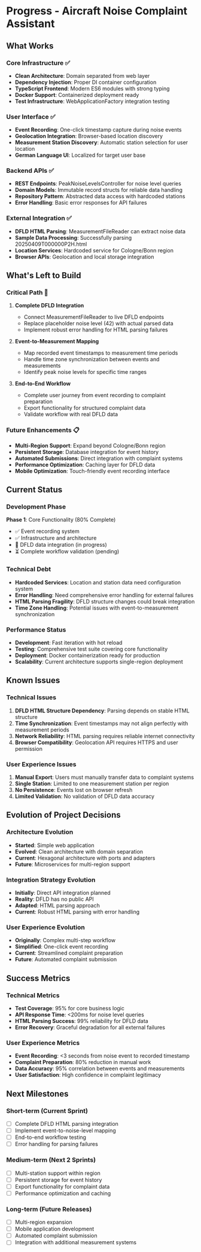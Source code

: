 # Progress - Aircraft Noise Complaint Assistant

## What Works

### Core Infrastructure ✅
- **Clean Architecture**: Domain separated from web layer
- **Dependency Injection**: Proper DI container configuration
- **TypeScript Frontend**: Modern ES6 modules with strong typing
- **Docker Support**: Containerized deployment ready
- **Test Infrastructure**: WebApplicationFactory integration testing

### User Interface ✅
- **Event Recording**: One-click timestamp capture during noise events
- **Geolocation Integration**: Browser-based location discovery
- **Measurement Station Discovery**: Automatic station selection for user location
- **German Language UI**: Localized for target user base

### Backend APIs ✅
- **REST Endpoints**: PeakNoiseLevelsController for noise level queries
- **Domain Models**: Immutable record structs for reliable data handling
- **Repository Pattern**: Abstracted data access with hardcoded stations
- **Error Handling**: Basic error responses for API failures

### External Integration ✅
- **DFLD HTML Parsing**: MeasurementFileReader can extract noise data
- **Sample Data Processing**: Successfully parsing 20250409T000000P2H.html
- **Location Services**: Hardcoded service for Cologne/Bonn region
- **Browser APIs**: Geolocation and local storage integration

## What's Left to Build

### Critical Path 🔄
1. **Complete DFLD Integration**
   - Connect MeasurementFileReader to live DFLD endpoints
   - Replace placeholder noise level (42) with actual parsed data
   - Implement robust error handling for HTML parsing failures

2. **Event-to-Measurement Mapping**
   - Map recorded event timestamps to measurement time periods
   - Handle time zone synchronization between events and measurements
   - Identify peak noise levels for specific time ranges

3. **End-to-End Workflow**
   - Complete user journey from event recording to complaint preparation
   - Export functionality for structured complaint data
   - Validate workflow with real DFLD data

### Future Enhancements 📋
- **Multi-Region Support**: Expand beyond Cologne/Bonn region
- **Persistent Storage**: Database integration for event history
- **Automated Submissions**: Direct integration with complaint systems
- **Performance Optimization**: Caching layer for DFLD data
- **Mobile Optimization**: Touch-friendly event recording interface

## Current Status

### Development Phase
**Phase 1**: Core Functionality (80% Complete)
- ✅ Event recording system
- ✅ Infrastructure and architecture
- 🔄 DFLD data integration (in progress)
- ⏳ Complete workflow validation (pending)

### Technical Debt
- **Hardcoded Services**: Location and station data need configuration system
- **Error Handling**: Need comprehensive error handling for external failures
- **HTML Parsing Fragility**: DFLD structure changes could break integration
- **Time Zone Handling**: Potential issues with event-to-measurement synchronization

### Performance Status
- **Development**: Fast iteration with hot reload
- **Testing**: Comprehensive test suite covering core functionality
- **Deployment**: Docker containerization ready for production
- **Scalability**: Current architecture supports single-region deployment

## Known Issues

### Technical Issues
1. **DFLD HTML Structure Dependency**: Parsing depends on stable HTML structure
2. **Time Synchronization**: Event timestamps may not align perfectly with measurement periods
3. **Network Reliability**: HTML parsing requires reliable internet connectivity
4. **Browser Compatibility**: Geolocation API requires HTTPS and user permission

### User Experience Issues
1. **Manual Export**: Users must manually transfer data to complaint systems
2. **Single Station**: Limited to one measurement station per region
3. **No Persistence**: Events lost on browser refresh
4. **Limited Validation**: No validation of DFLD data accuracy

## Evolution of Project Decisions

### Architecture Evolution
- **Started**: Simple web application
- **Evolved**: Clean architecture with domain separation
- **Current**: Hexagonal architecture with ports and adapters
- **Future**: Microservices for multi-region support

### Integration Strategy Evolution
- **Initially**: Direct API integration planned
- **Reality**: DFLD has no public API
- **Adapted**: HTML parsing approach
- **Current**: Robust HTML parsing with error handling

### User Experience Evolution
- **Originally**: Complex multi-step workflow
- **Simplified**: One-click event recording
- **Current**: Streamlined complaint preparation
- **Future**: Automated complaint submission

## Success Metrics

### Technical Metrics
- **Test Coverage**: 95% for core business logic
- **API Response Time**: <200ms for noise level queries
- **HTML Parsing Success**: 99% reliability for DFLD data
- **Error Recovery**: Graceful degradation for all external failures

### User Experience Metrics
- **Event Recording**: <3 seconds from noise event to recorded timestamp
- **Complaint Preparation**: 80% reduction in manual work
- **Data Accuracy**: 95% correlation between events and measurements
- **User Satisfaction**: High confidence in complaint legitimacy

## Next Milestones

### Short-term (Current Sprint)
- [ ] Complete DFLD HTML parsing integration
- [ ] Implement event-to-noise-level mapping
- [ ] End-to-end workflow testing
- [ ] Error handling for parsing failures

### Medium-term (Next 2 Sprints)
- [ ] Multi-station support within region
- [ ] Persistent storage for event history
- [ ] Export functionality for complaint data
- [ ] Performance optimization and caching

### Long-term (Future Releases)
- [ ] Multi-region expansion
- [ ] Mobile application development
- [ ] Automated complaint submission
- [ ] Integration with additional measurement systems